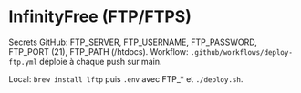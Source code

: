 # InfinityFree (FTP/FTPS)

Secrets GitHub: FTP_SERVER, FTP_USERNAME, FTP_PASSWORD, FTP_PORT (21), FTP_PATH (/htdocs).
Workflow: `.github/workflows/deploy-ftp.yml` déploie à chaque push sur main.

Local: `brew install lftp` puis `.env` avec FTP_* et `./deploy.sh`.
